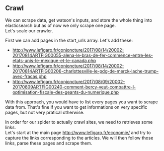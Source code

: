 ## Crawl
We can scrape data, get watson's inputs, and store the whole thing into elasticsearch but as of now we only scrape one page.  
Let's scale our crawler.  

First we can add pages in the start_urls array.
Let's add these:
* http://www.lefigaro.fr/conjoncture/2017/08/14/20002-20170814ARTFIG00055-alena-le-bras-de-fer-commence-entre-les-etats-unis-le-mexique-et-le-canada.php
* http://www.lefigaro.fr/conjoncture/2017/08/14/20002-20170814ARTFIG00206-charlottesville-le-pdg-de-merck-lache-trump-avec-fracas.php
* http://www.lefigaro.fr/conjoncture/2017/08/09/20002-20170809ARTFIG00240-comment-bercy-veut-combattre-l-optimisation-fiscale-des-geants-du-numerique.php

With this approach, you would have to list every pages you want to scrape data from. That's fine if you want to get informations on very specific pages, but not very pratical otherwise.

In order for our spider to actually crawl sites, we need to retrieves some links.  
Let's start at the main page http://www.lefigaro.fr/economie/ and try to capture the links corresponding to the articles. 
We will then follow those links, parse these pages and scrape them.
